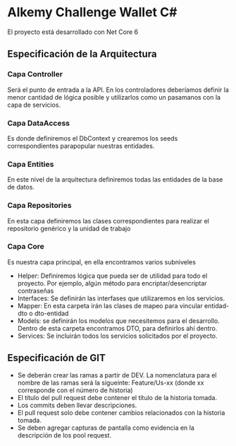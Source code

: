 # Alkemy Challenge Wallet C#
El proyecto está desarrollado con Net Core 6

## **Especificación de la Arquitectura**

### **Capa Controller**
Será el punto de entrada a la API. En los controladores deberíamos definir la menor cantidad de lógica posible y utilizarlos como un pasamanos con la capa de servicios.

### **Capa DataAccess**
Es donde definiremos el DbContext y crearemos los seeds correspondientes parapopular nuestras entidades.

### **Capa Entities**
En este nivel de la arquitectura definiremos todas las entidades de la base de datos.

### **Capa Repositories**
En esta capa definiremos las clases correspondientes para realizar el repositorio genérico y la unidad de trabajo

### **Capa Core**
Es nuestra capa principal, en ella encontramos varios subniveles

*	Helper: Definiremos lógica que pueda ser de utilidad para todo el proyecto. Por ejemplo, algún método para encriptar/desencriptar contraseñas
*	Interfaces: Se definirán las interfases que utilizaremos en los servicios.
*	Mapper: En esta carpeta irán las clases de mapeo para vincular entidad-dto o dto-entidad
*	Models: se definirán los modelos que necesitemos para el desarrollo. Dentro de esta carpeta encontramos DTO, para definirlos ahí dentro.
*	Services: Se incluirán todos los servicios solicitados por el proyecto.

## **Especificación de GIT**

* Se deberán crear las ramas a partir de DEV. La nomenclatura para el nombre de las ramas será la sigueinte: Feature/Us-xx (donde xx corresponde con el número de historia)
* El título del pull request debe contener el título de la historia tomada.
* Los commits deben llevar descripciones.
* El pull request solo debe contener cambios relacionados con la historia tomada.
* Se deben agregar capturas de pantalla como evidencia en la descripción de los pool request.

